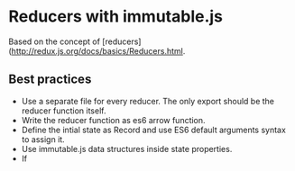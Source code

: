 # Reducers with immutable.js

Based on the concept of [reducers](http://redux.js.org/docs/basics/Reducers.html.

## Best practices

  * Use a separate file for every reducer. The only export should be the reducer function itself.
  * Write the reducer function as es6 arrow function.
  * Define the intial state as Record and use ES6 default arguments syntax to assign it.
  * Use immutable.js data structures inside state properties.
  * If 

  